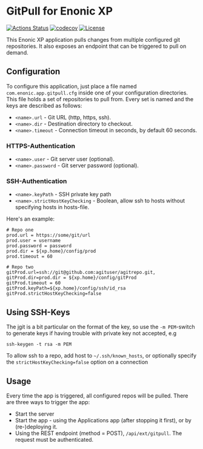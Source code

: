 # GitPull for Enonic XP

[![Actions Status](https://github.com/enonic/app-gitpull/workflows/Gradle%20Build/badge.svg)](https://github.com/enonic/app-gitpull/actions)
[![codecov](https://codecov.io/gh/enonic/app-gitpull/branch/master/graph/badge.svg)](https://codecov.io/gh/enonic/app-gitpull)
[![License](https://img.shields.io/github/license/enonic/app-gitpull.svg)](http://www.apache.org/licenses/LICENSE-2.0.html)

This Enonic XP application pulls changes from multiple configured git repositories. It also exposes an endpoint that can be
triggered to pull on demand.


## Configuration

To configure this application, just place a file named `com.enonic.app.gitpull.cfg` inside one of your configuration directories. This
file holds a set of repositories to pull from. Every set is named and the keys are described as follows:

* `<name>.url`      - Git URL (http, https, ssh).
* `<name>.dir`      - Destination directory to checkout.
* `<name>.timeout`  - Connection timeout in seconds, by default 60 seconds.

### HTTPS-Authentication 
* `<name>.user`     - Git server user (optional).
* `<name>.password` - Git server password (optional).

### SSH-Authentication
* `<name>.keyPath`  - SSH private key path
* `<name>.strictHostKeyChecking`  - Boolean, allow ssh to hosts without specifying hosts in hosts-file.

Here's an example:

```
# Repo one
prod.url = https://some/git/url
prod.user = username
prod.password = password
prod.dir = ${xp.home}/config/prod
prod.timeout = 60

# Repo two
gitProd.url=ssh://git@github.com:agituser/agitrepo.git, 
gitProd.dir=prod.dir = ${xp.home}/config/gitProd
gitProd.timeout = 60
gitProd.keyPath=${xp.home}/config/ssh/id_rsa
gitProd.strictHostKeyChecking=false
```

## Using SSH-Keys

The jgit is a bit particular on the format of the key, so use the ```-m PEM```-switch to generate keys if having trouble with private key not accepted, e.g

````
ssh-keygen -t rsa -m PEM
````

To allow ssh to a repo, add host to ```~/.ssh/known_hosts```, or optionally specify the ```strictHostKeyChecking=false``` option on a connection 


## Usage

Every time the app is triggered, all configured repos will be pulled.  There are three ways to trigger the app:
* Start the server
* Start the app - using the Applications app (after stopping it first), or by (re-)deploying it.
* Using the REST endpoint (method = POST), `/api/ext/gitpull`.  The request must be authenticated.
